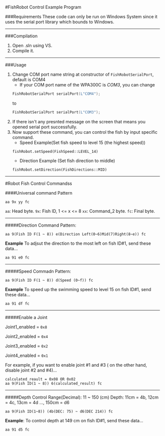 ﻿#FishRobot Control Example Program

###Requirements
These code can only be run on Windows System since it uses the serial port library which bounds to Windows.

-----
###Compilation
1. Open .sln using VS.
2. Compile it.

-----
###Usage
1. Change COM port name string at constructor of `FishRobotSerialPort`, default is COM4
	* If your COM port name of the WPA300C is *COM3*, you can change
	```C++
	FishRobotSerialPort serialPort(L"COM4");
	```
	to
	```C++
	FishRobotSerialPort serialPort(L"COM3");
	```
2. If there isn't any presnted message on the screen that means you opened serial port successfully.
3. Now support these command, you can control the fish by input specific command.
	* Speed
	Example(Set fish speed to level 15 (the highest speed))
	```
	fishRobot.setSpeed(FishSpeed::LEVEL_14)
	```
	* Direction
	Example (Set fish direction to middle)
	```
	fishRobot.setDirection(FishDirections::MID)
	```
----------------

#Robot Fish Control Commandss

####Universal command Pattern
```
aa 9x yy fc
```
`aa`: Head byte.
`9x`: Fish ID, 1 <= x <= 8
`xx`: Command_2 byte.
`fc`: Final byte.

-----------
#####Direction Command Pattern:
```
aa 9(Fish ID F(1 ~ 8)) e(Direction Left(0~6)Mid(7)Right(8~e)) fc
```
__Example__
To adjsut the direction to the most left on fish ID#1, send these data...
```
aa 91 e0 fc
```

--------------
#####Speed Commadn Pattern:
```
aa 9(Fish ID F(1 ~ 8)) d(Speed (0~f)) fc
```
__Example__
To speed up the swimming speed to level 15 on fish ID#1, send these data...
```
aa 91 df fc
```

---------------
#####Enable a Joint

Joint1_enabled = `0x8`

Joint2_enabled = `0x4`

Joint3_enabled = `0x2`

Joint4_enabled = `0x1`

For example, if you want to enable joint #1 and #3 ( on the other hand, disable joint #2 and #4)...

```
calculated_reault = 0x08 OR 0x02
aa 9(Fish ID(1 ~ 8)) 6(calculated_result) fc
````

-----------------
#####Depth Control
Range(Decimal): 11 ~ 150 (cm)
Depth: 11cm = 4b, 12cm = 4c, 13cm = 4d ..., 150cm = d6

```
aa 9(Fish ID(1~8)) (4b(DEC: 75) ~ d6(DEC 214)) fc
```
__Example__:
To control depth at 149 cm on fish ID#1, send these data...
```
aa 91 d5 fc
```

